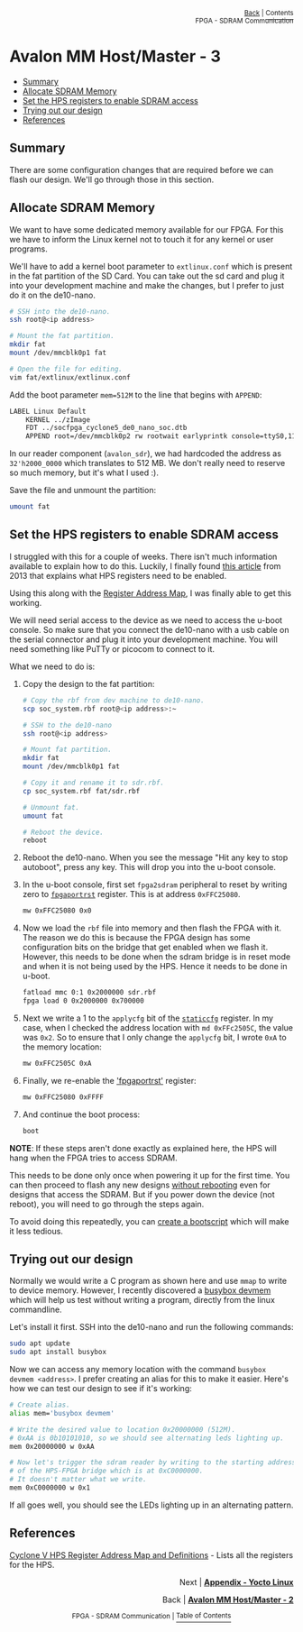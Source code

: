 <p align="right"><sup><a href="FPGA-SDRAM-Communication_-Avalon-MM-Host-Master-Component-Part-2.md">Back</a> | </sup><a href="../README.md#fpga---sdram-communication"><sup>Contents</sup></a>
<br/>
<sup>FPGA - SDRAM Communication</sup></p>

# Avalon MM Host/Master - 3

<!-- START doctoc generated TOC please keep comment here to allow auto update -->
<!-- DON'T EDIT THIS SECTION, INSTEAD RE-RUN doctoc TO UPDATE -->

- [Summary](#summary)
- [Allocate SDRAM Memory](#allocate-sdram-memory)
- [Set the HPS registers to enable SDRAM access](#set-the-hps-registers-to-enable-sdram-access)
- [Trying out our design](#trying-out-our-design)
- [References](#references)

<!-- END doctoc generated TOC please keep comment here to allow auto update -->

## Summary

There are some configuration changes that are required before we can flash our design. We'll go through those in this section.

## Allocate SDRAM Memory

We want to have some dedicated memory available for our FPGA. For this we have to inform the Linux kernel not to touch it for any kernel or user programs.

We'll have to add a kernel boot parameter to `extlinux.conf` which is present in the fat partition of the SD Card. You can take out the sd card and plug it into your development machine and make the changes, but I prefer to just do it on the de10-nano.

```bash
# SSH into the de10-nano.
ssh root@<ip address>

# Mount the fat partition.
mkdir fat
mount /dev/mmcblk0p1 fat

# Open the file for editing.
vim fat/extlinux/extlinux.conf
```

Add the boot parameter `mem=512M` to the line that begins with `APPEND`:

```bash
LABEL Linux Default
    KERNEL ../zImage
    FDT ../socfpga_cyclone5_de0_nano_soc.dtb
    APPEND root=/dev/mmcblk0p2 rw rootwait earlyprintk console=ttyS0,115200n8 net.ifnames=0 mem=512M
```

In our reader component (`avalon_sdr`), we had hardcoded the address as `32'h2000_0000` which translates to 512 MB. We don't really need to reserve so much memory, but it's what I used :).

Save the file and unmount the partition:

```bash
umount fat
```

## Set the HPS registers to enable SDRAM access

I struggled with this for a couple of weeks. There isn't much information available to explain how to do this. Luckily, I finally found [this article](https://support.criticallink.com/redmine/projects/mityarm-5cs/wiki/Important_Note_about_FPGAHPS_SDRAM_Bridge) from 2013 that explains what HPS registers need to be enabled.

Using this along with the [Register Address Map](https://www.intel.com/content/www/us/en/programmable/hps/cyclone-v/hps.html#sfo1411577376106.html), I was finally able to get this working.

We will need serial access to the device as we need to access the u-boot console. So make sure that you connect the de10-nano with a usb cable on the serial connector and plug it into your development machine. You will need something like PuTTy or picocom to connect to it.

What we need to do is:

1. Copy the design to the fat partition:

   ```bash
   # Copy the rbf from dev machine to de10-nano.
   scp soc_system.rbf root@<ip address>:~

   # SSH to the de10-nano
   ssh root@<ip address>

   # Mount fat partition.
   mkdir fat
   mount /dev/mmcblk0p1 fat

   # Copy it and rename it to sdr.rbf.
   cp soc_system.rbf fat/sdr.rbf

   # Unmount fat.
   umount fat

   # Reboot the device.
   reboot
   ```

2. Reboot the de10-nano. When you see the message "Hit any key to stop autoboot", press any key. This will drop you into the u-boot console.

3. In the u-boot console, first set `fpga2sdram` peripheral to reset by writing zero to [`fpgaportrst`](https://www.intel.com/content/www/us/en/programmable/hps/cyclone-v/hps.html#sfo1411577376106.html) register. This is at address `0xFFC25080`.

   ```bash
   mw 0xFFC25080 0x0
   ```

4. Now we load the `rbf` file into memory and then flash the FPGA with it. The reason we do this is because the FPGA design has some configuration bits on the bridge that get enabled when we flash it. However, this needs to be done when the sdram bridge is in reset mode and when it is not being used by the HPS. Hence it needs to be done in u-boot.

   ```bash
   fatload mmc 0:1 0x2000000 sdr.rbf
   fpga load 0 0x2000000 0x700000
   ```

5. Next we write a 1 to the `applycfg` bit of the [`staticcfg`](https://www.intel.com/content/www/us/en/programmable/hps/cyclone-v/hps.html#sfo1411577374877.html) register. In my case, when I checked the address location with `md 0xFFc2505C`, the value was `0x2`. So to ensure that I only change the `applycfg` bit, I wrote `0xA` to the memory location:

   ```bash
   mw 0xFFC2505C 0xA
   ```

6. Finally, we re-enable the ['fpgaportrst'](https://www.intel.com/content/www/us/en/programmable/hps/cyclone-v/hps.html#sfo1411577376106.html) register:

   ```bash
   mw 0xFFC25080 0xFFFF
   ```

7. And continue the boot process:

   ```bash
   boot
   ```

**NOTE**: If these steps aren't done exactly as explained here, the HPS will hang when the FPGA tries to access SDRAM.

This needs to be done only once when powering it up for the first time. You can then proceed to flash any new designs [without rebooting](./Flash-FPGA-from-HPS-running-Linux.md) even for designs that access the SDRAM. But if you power down the device (not reboot), you will need to go through the steps again.

To avoid doing this repeatedly, you can [create a bootscript](./Creating-a-Bootscript.md) which will make it less tedious.

## Trying out our design

Normally we would write a C program as shown here and use `mmap` to write to device memory. However, I recently discovered a [busybox devmem](https://github.com/brgl/busybox/blob/master/miscutils/devmem.c) which will help us test without writing a program, directly from the linux commandline.

Let's install it first. SSH into the de10-nano and run the following commands:

```bash
sudo apt update
sudo apt install busybox
```

Now we can access any memory location with the command `busybox devmem <address>`. I prefer creating an alias for this to make it easier. Here's how we can test our design to see if it's working:

```bash
# Create alias.
alias mem='busybox devmem'

# Write the desired value to location 0x20000000 (512M).
# 0xAA is 0b10101010, so we should see alternating leds lighting up.
mem 0x20000000 w 0xAA

# Now let's trigger the sdram reader by writing to the starting address
# of the HPS-FPGA bridge which is at 0xC0000000.
# It doesn't matter what we write.
mem 0xC0000000 w 0x1
```

If all goes well, you should see the LEDs lighting up in an alternating pattern.

## References

[Cyclone V HPS Register Address Map and Definitions](https://www.intel.com/content/www/us/en/programmable/hps/cyclone-v/hps.html#sfo1411577376106.html) - Lists all the registers for the HPS.

<p align="right">Next | <b><a href="Yocto-Linux.md">Appendix - Yocto Linux</a></b>
<br/>
<p align="right">Back | <b><a href="FPGA-SDRAM-Communication_-Avalon-MM-Host-Master-Component-Part-2.md">Avalon MM Host/Master - 2</a></p>
</b><p align="center"><sup>FPGA - SDRAM Communication | </sup><a href="../README.md#fpga---sdram-communication"><sup>Table of Contents</sup></a></p>
